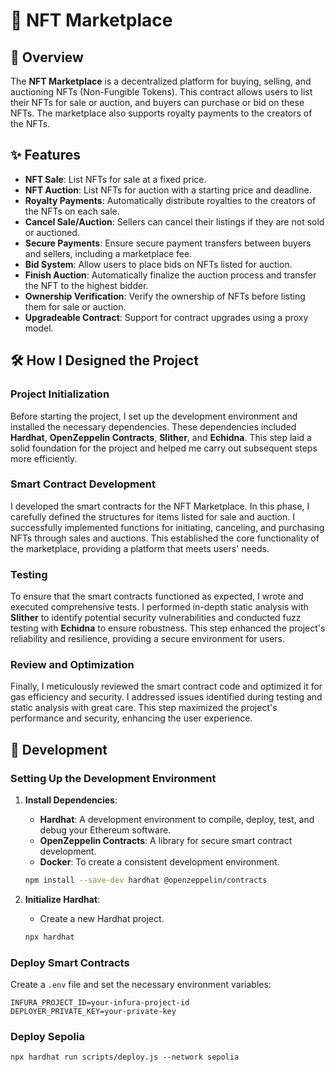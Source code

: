 # 🎨 NFT Marketplace

## 📝 Overview

The **NFT Marketplace** is a decentralized platform for buying, selling, and auctioning NFTs (Non-Fungible Tokens). This contract allows users to list their NFTs for sale or auction, and buyers can purchase or bid on these NFTs. The marketplace also supports royalty payments to the creators of the NFTs.

## ✨ Features

- **NFT Sale**: List NFTs for sale at a fixed price.
- **NFT Auction**: List NFTs for auction with a starting price and deadline.
- **Royalty Payments**: Automatically distribute royalties to the creators of the NFTs on each sale.
- **Cancel Sale/Auction**: Sellers can cancel their listings if they are not sold or auctioned.
- **Secure Payments**: Ensure secure payment transfers between buyers and sellers, including a marketplace fee.
- **Bid System**: Allow users to place bids on NFTs listed for auction.
- **Finish Auction**: Automatically finalize the auction process and transfer the NFT to the highest bidder.
- **Ownership Verification**: Verify the ownership of NFTs before listing them for sale or auction.
- **Upgradeable Contract**: Support for contract upgrades using a proxy model.

## 🛠 How I Designed the Project

### Project Initialization
Before starting the project, I set up the development environment and installed the necessary dependencies. These dependencies included **Hardhat**, **OpenZeppelin Contracts**, **Slither**, and **Echidna**. This step laid a solid foundation for the project and helped me carry out subsequent steps more efficiently.

### Smart Contract Development
I developed the smart contracts for the NFT Marketplace. In this phase, I carefully defined the structures for items listed for sale and auction. I successfully implemented functions for initiating, canceling, and purchasing NFTs through sales and auctions. This established the core functionality of the marketplace, providing a platform that meets users' needs.

### Testing
To ensure that the smart contracts functioned as expected, I wrote and executed comprehensive tests. I performed in-depth static analysis with **Slither** to identify potential security vulnerabilities and conducted fuzz testing with **Echidna** to ensure robustness. This step enhanced the project's reliability and resilience, providing a secure environment for users.

### Review and Optimization
Finally, I meticulously reviewed the smart contract code and optimized it for gas efficiency and security. I addressed issues identified during testing and static analysis with great care. This step maximized the project's performance and security, enhancing the user experience.

## 🚀 Development

### Setting Up the Development Environment

1. **Install Dependencies**:
    - **Hardhat**: A development environment to compile, deploy, test, and debug your Ethereum software.
    - **OpenZeppelin Contracts**: A library for secure smart contract development.
    - **Docker**: To create a consistent development environment.

    ```sh
    npm install --save-dev hardhat @openzeppelin/contracts
    ```

2. **Initialize Hardhat**:
    - Create a new Hardhat project.

    ```sh
    npx hardhat
    ```
    

### Deploy Smart Contracts

Create a `.env` file and set the necessary environment variables:

```env
INFURA_PROJECT_ID=your-infura-project-id
DEPLOYER_PRIVATE_KEY=your-private-key
```
### Deploy Sepolia
```
npx hardhat run scripts/deploy.js --network sepolia
```
